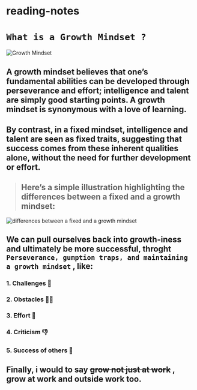 # reading-notes
# ` What is a Growth Mindset ? ` 
![Growth Mindset](https://3kllhk1ibq34qk6sp3bhtox1-wpengine.netdna-ssl.com/wp-content/uploads/2015/11/growth-mindset.png)
## A growth mindset believes that one’s fundamental abilities can be developed through perseverance and effort; intelligence and talent are simply good starting points. A growth mindset is synonymous with a love of learning.

## By contrast, in a fixed mindset, intelligence and talent are seen as fixed traits, suggesting that success comes from these inherent qualities alone, without the need for further development or effort.

> ## Here’s a simple illustration highlighting the differences between a fixed and a growth mindset:
> 
![differences between a fixed and a growth mindset](https://3kllhk1ibq34qk6sp3bhtox1-wpengine.netdna-ssl.com/wp-content/uploads/NewGrowthMindset2.png)

##  We can pull ourselves back into growth-iness and ultimately be more successful, throght ` Perseverance, gumption traps, and maintaining a growth mindset ` , like: 

### 1. Challenges :facepunch:

### 2. Obstacles :man_facepalming:

### 3. Effort :muscle:

### 4. Criticism :thumbsdown:

### 5. Success of others :handshake:

## Finally, i would to say ~~grow not just at work~~ , grow at work and outside work too.


